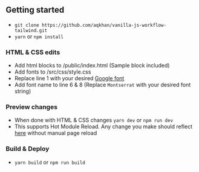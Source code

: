 ## Getting started
- `git clone https://github.com/aqkhan/vanilla-js-workflow-tailwind.git`
- `yarn` or `npm install`

### HTML & CSS edits
- Add html blocks to /public/index.html (Sample block included)
- Add fonts to /src/css/style.css
- Replace line 1 with your desired [Google font](https://fonts.google.com/)
- Add font name to line 6 & 8 (Replace `Montserrat` with your desired font string)

### Preview changes
- When done with HTML & CSS changes `yarn dev` or `npm run dev`
- This supports Hot Module Reload. Any change you make should reflect [here](http://localhost:3000) without manual page reload

### Build & Deploy
- `yarn build` or `npm run build`